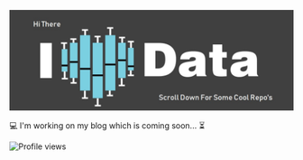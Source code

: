 <div align="center">
	<p>
		<img src="https://github.com/RanjithJames/RanjithJames/blob/master/i-love-data.jpg?raw=true">
	</p>
</div>

<p>
	💻 I'm working on my blog which is coming soon... ⏳
</p>

<p align="left">
  <img src="https://komarev.com/ghpvc/?username=aliataf" alt="Profile views" />
</p>
